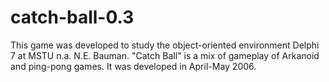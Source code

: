 catch-ball-0.3
==========

This game was developed to study the object-oriented environment Delphi 7 at MSTU n.a. N.E. Bauman. "Catch Ball" is a mix of gameplay of Arkanoid and ping-pong games. It was developed in April-May 2006.
